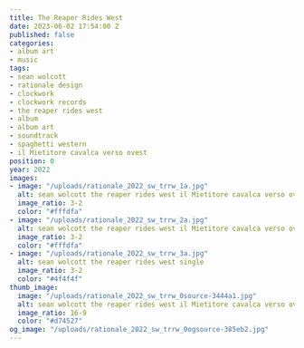 ```yaml
---
title: The Reaper Rides West
date: 2023-06-02 17:54:00 Z
published: false
categories:
- album art
- music
tags:
- sean wolcott
- rationale design
- clockwork
- clockwork records
- the reaper rides west
- album
- album art
- soundtrack
- spaghetti western
- il Mietitore cavalca verso ovest
position: 0
year: 2022
images:
- image: "/uploads/rationale_2022_sw_trrw_1a.jpg"
  alt: sean wolcott the reaper rides west il Mietitore cavalca verso ovest album vinyl
  image_ratio: 3-2
  color: "#fffdfa"
- image: "/uploads/rationale_2022_sw_trrw_2a.jpg"
  alt: sean wolcott the reaper rides west il Mietitore cavalca verso ovest album vinyl
  image_ratio: 3-2
  color: "#fffdfa"
- image: "/uploads/rationale_2022_sw_trrw_3a.jpg"
  alt: sean wolcott the reaper rides west single
  image_ratio: 3-2
  color: "#4f4f4f"
thumb_image:
  image: "/uploads/rationale_2022_sw_trrw_0source-3444a1.jpg"
  alt: sean wolcott the reaper rides west il Mietitore cavalca verso ovest
  image_ratio: 16-9
  color: "#d74527"
og_image: "/uploads/rationale_2022_sw_trrw_0ogsource-385eb2.jpg"
---
```


